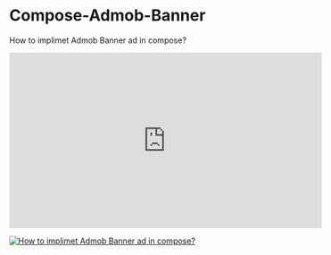 # Compose-Admob-Banner
How to implimet Admob Banner ad in compose?


<iframe width="560" height="315" src="https://www.youtube.com/embed/vAlDqS6qj_E?si=vOr7d0ihswUZ9IXl" title="YouTube video player" frameborder="0" allow="accelerometer; autoplay; clipboard-write; encrypted-media; gyroscope; picture-in-picture; web-share" referrerpolicy="strict-origin-when-cross-origin" allowfullscreen></iframe>

[![How to implimet Admob Banner ad in compose?](https://img.youtube.com/vi/VIDEO_ID/0.jpg)](www.youtube.com/embed/vAlDqS6qj_E?si=vOr7d0ihswUZ9IXl)
